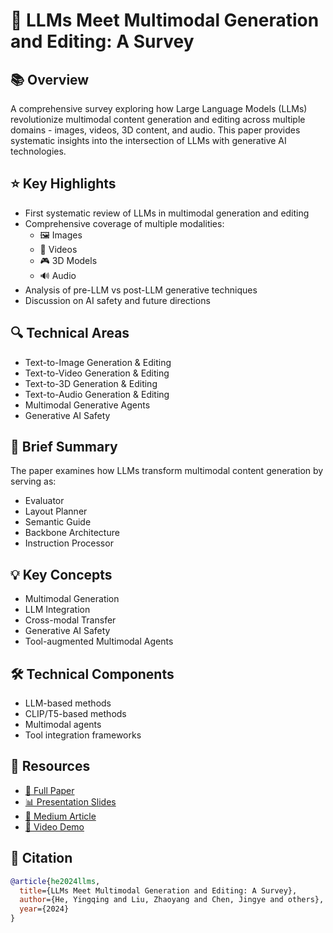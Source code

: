 # 🎨 LLMs Meet Multimodal Generation and Editing: A Survey

## 📚 Overview
A comprehensive survey exploring how Large Language Models (LLMs) revolutionize multimodal content generation and editing across multiple domains - images, videos, 3D content, and audio. This paper provides systematic insights into the intersection of LLMs with generative AI technologies.

## ⭐ Key Highlights
- First systematic review of LLMs in multimodal generation and editing
- Comprehensive coverage of multiple modalities:
  - 🖼️ Images
  - 🎥 Videos  
  - 🎮 3D Models
  - 🔊 Audio
- Analysis of pre-LLM vs post-LLM generative techniques
- Discussion on AI safety and future directions

## 🔍 Technical Areas
- Text-to-Image Generation & Editing
- Text-to-Video Generation & Editing  
- Text-to-3D Generation & Editing
- Text-to-Audio Generation & Editing
- Multimodal Generative Agents
- Generative AI Safety

## 📝 Brief Summary
The paper examines how LLMs transform multimodal content generation by serving as:
- Evaluator
- Layout Planner
- Semantic Guide
- Backbone Architecture
- Instruction Processor

## 💡 Key Concepts
- Multimodal Generation
- LLM Integration
- Cross-modal Transfer
- Generative AI Safety
- Tool-augmented Multimodal Agents

## 🛠️ Technical Components
- LLM-based methods
- CLIP/T5-based methods
- Multimodal agents
- Tool integration frameworks

## 🔗 Resources
- [📄 Full Paper](https://arxiv.org/pdf/2405.19334)
- [📊 Presentation Slides](https://www.slideshare.net/slideshow/multimodel_llm_for_content_generation-pptx/273888803)
- [📝 Medium Article](https://medium.com/@aagamshah0812/the-role-of-large-language-models-in-multimodal-content-generation-and-editing-a-new-frontier-09dd592f5081)
- [🎥 Video Demo]()

## 📌 Citation
```bibtex
@article{he2024llms,
  title={LLMs Meet Multimodal Generation and Editing: A Survey},
  author={He, Yingqing and Liu, Zhaoyang and Chen, Jingye and others},
  year={2024}
}
